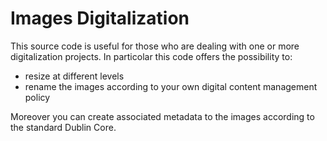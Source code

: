 # Images Digitalization

This source code is useful for those who are dealing with one or more digitalization projects. In particolar this code offers the possibility to:
* resize at different levels 
* rename the images according to your own digital content management policy

Moreover you can create associated metadata to the images according to the standard Dublin Core.
